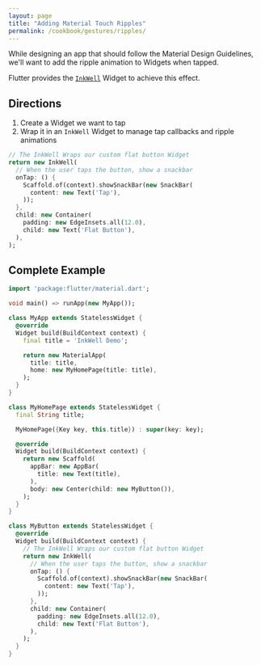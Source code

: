 ```yaml
---
layout: page
title: "Adding Material Touch Ripples"
permalink: /cookbook/gestures/ripples/
---
```


While designing an app that should follow the Material Design Guidelines, we'll 
want to add the ripple animation to Widgets when tapped. 

Flutter provides the [`InkWell`](https://docs.flutter.io/flutter/material/InkWell-class.html)
Widget to achieve this effect.

## Directions

  1. Create a Widget we want to tap
  2. Wrap it in an `InkWell` Widget to manage tap callbacks and ripple animations 
  
```dart
// The InkWell Wraps our custom flat button Widget
return new InkWell(
  // When the user taps the button, show a snackbar
  onTap: () {
    Scaffold.of(context).showSnackBar(new SnackBar(
      content: new Text('Tap'),
    ));
  },
  child: new Container(
    padding: new EdgeInsets.all(12.0),
    child: new Text('Flat Button'),
  ),
);
```   

## Complete Example

```dart
import 'package:flutter/material.dart';

void main() => runApp(new MyApp());

class MyApp extends StatelessWidget {
  @override
  Widget build(BuildContext context) {
    final title = 'InkWell Demo';

    return new MaterialApp(
      title: title,
      home: new MyHomePage(title: title),
    );
  }
}

class MyHomePage extends StatelessWidget {
  final String title;

  MyHomePage({Key key, this.title}) : super(key: key);

  @override
  Widget build(BuildContext context) {
    return new Scaffold(
      appBar: new AppBar(
        title: new Text(title),
      ),
      body: new Center(child: new MyButton()),
    );
  }
}

class MyButton extends StatelessWidget {
  @override
  Widget build(BuildContext context) {
    // The InkWell Wraps our custom flat button Widget
    return new InkWell(
      // When the user taps the button, show a snackbar
      onTap: () {
        Scaffold.of(context).showSnackBar(new SnackBar(
          content: new Text('Tap'),
        ));
      },
      child: new Container(
        padding: new EdgeInsets.all(12.0),
        child: new Text('Flat Button'),
      ),
    );
  }
}
```